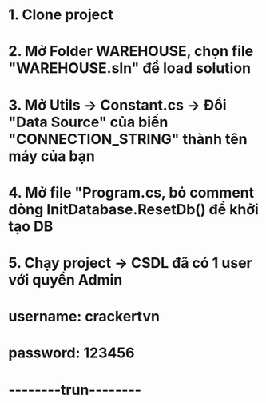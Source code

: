 # 1. Clone project
# 2. Mở Folder WAREHOUSE, chọn file "WAREHOUSE.sln" để load solution
# 3. Mở Utils -> Constant.cs -> Đổi "Data Source" của biến "CONNECTION_STRING" thành tên máy của bạn
# 4. Mở file "Program.cs, bỏ comment dòng InitDatabase.ResetDb() để khởi tạo DB
# 5. Chạy project -> CSDL đã có 1 user với quyền Admin
# username: crackertvn
# password: 123456






# --------trun--------
